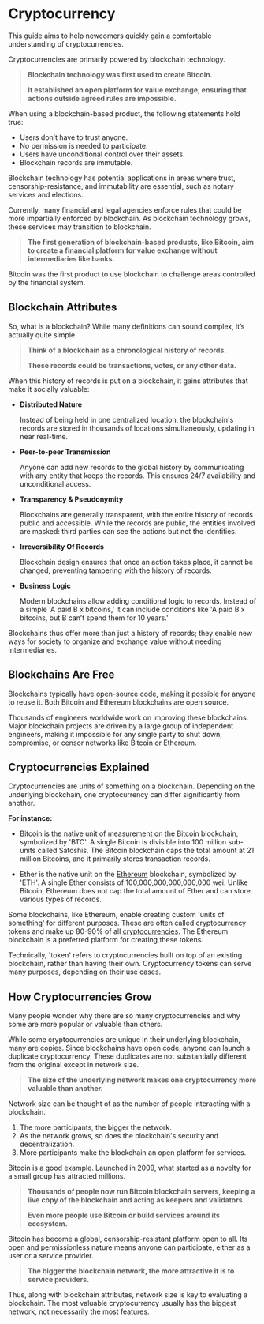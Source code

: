 # Cryptocurrency

This guide aims to help newcomers quickly gain a comfortable understanding of cryptocurrencies.

Cryptocurrencies are primarily powered by blockchain technology.

> **Blockchain technology was first used to create Bitcoin.**
>
> **It established an open platform for value exchange, ensuring that actions outside agreed rules are impossible.**

When using a blockchain-based product, the following statements hold true:

- Users don’t have to trust anyone.
- No permission is needed to participate.
- Users have unconditional control over their assets.
- Blockchain records are immutable.

Blockchain technology has potential applications in areas where trust, censorship-resistance, and immutability are essential, such as notary services and elections.

Currently, many financial and legal agencies enforce rules that could be more impartially enforced by blockchain. As blockchain technology grows, these services may transition to blockchain.

> **The first generation of blockchain-based products, like Bitcoin, aim to create a financial platform for value exchange without intermediaries like banks.**

Bitcoin was the first product to use blockchain to challenge areas controlled by the financial system.

## Blockchain Attributes

So, what is a blockchain? While many definitions can sound complex, it’s actually quite simple.

> **Think of a blockchain as a chronological history of records.**
>
> **These records could be transactions, votes, or any other data.**

When this history of records is put on a blockchain, it gains attributes that make it socially valuable:

- **Distributed Nature**

    Instead of being held in one centralized location, the blockchain's records are stored in thousands of locations simultaneously, updating in near real-time.

- **Peer-to-peer Transmission**

    Anyone can add new records to the global history by communicating with any entity that keeps the records. This ensures 24/7 availability and unconditional access.

- **Transparency & Pseudonymity**

    Blockchains are generally transparent, with the entire history of records public and accessible. While the records are public, the entities involved are masked: third parties can see the actions but not the identities.

- **Irreversibility Of Records**

    Blockchain design ensures that once an action takes place, it cannot be changed, preventing tampering with the history of records.

- **Business Logic**

    Modern blockchains allow adding conditional logic to records. Instead of a simple 'A paid B x bitcoins,' it can include conditions like 'A paid B x bitcoins, but B can’t spend them for 10 years.'

Blockchains thus offer more than just a history of records; they enable new ways for society to organize and exchange value without needing intermediaries.

## Blockchains Are Free

Blockchains typically have open-source code, making it possible for anyone to reuse it. Both Bitcoin and Ethereum blockchains are open source.

Thousands of engineers worldwide work on improving these blockchains. Major blockchain projects are driven by a large group of independent engineers, making it impossible for any single party to shut down, compromise, or censor networks like Bitcoin or Ethereum.

## Cryptocurrencies Explained

Cryptocurrencies are units of something on a blockchain. Depending on the underlying blockchain, one cryptocurrency can differ significantly from another.

**For instance:**

- Bitcoin is the native unit of measurement on the [Bitcoin](../../token_guides/en/bitcoin.md) blockchain, symbolized by 'BTC'. A single Bitcoin is divisible into 100 million sub-units called Satoshis. The Bitcoin blockchain caps the total amount at 21 million Bitcoins, and it primarily stores transaction records.

- Ether is the native unit on the [Ethereum](../../token_guides/en/ethereum.md) blockchain, symbolized by 'ETH'. A single Ether consists of 100,000,000,000,000,000 wei. Unlike Bitcoin, Ethereum does not cap the total amount of Ether and can store various types of records.

Some blockchains, like Ethereum, enable creating custom 'units of something' for different purposes. These are often called cryptocurrency tokens and make up 80-90% of all [cryptocurrencies](https://coinmarketcap.com). The Ethereum blockchain is a preferred platform for creating these tokens.

Technically, 'token' refers to cryptocurrencies built on top of an existing blockchain, rather than having their own. Cryptocurrency tokens can serve many purposes, depending on their use cases.

## How Cryptocurrencies Grow

Many people wonder why there are so many cryptocurrencies and why some are more popular or valuable than others.

While some cryptocurrencies are unique in their underlying blockchain, many are copies. Since blockchains have open code, anyone can launch a duplicate cryptocurrency. These duplicates are not substantially different from the original except in network size.

> **The size of the underlying network makes one cryptocurrency more valuable than another.**

Network size can be thought of as the number of people interacting with a blockchain. 

1. The more participants, the bigger the network.
2. As the network grows, so does the blockchain's security and decentralization.
3. More participants make the blockchain an open platform for services.

Bitcoin is a good example. Launched in 2009, what started as a novelty for a small group has attracted millions. 

> **Thousands of people now run Bitcoin blockchain servers, keeping a live copy of the blockchain and acting as keepers and validators.**
>
> **Even more people use Bitcoin or build services around its ecosystem.**

Bitcoin has become a global, censorship-resistant platform open to all. Its open and permissionless nature means anyone can participate, either as a user or a service provider. 

> **The bigger the blockchain network, the more attractive it is to service providers.**

Thus, along with blockchain attributes, network size is key to evaluating a blockchain. The most valuable cryptocurrency usually has the biggest network, not necessarily the most features.